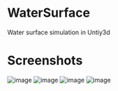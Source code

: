 # WaterSurface
Water surface simulation in Untiy3d


# Screenshots

![image](https://user-images.githubusercontent.com/18449140/208472159-1ecef86e-315d-47d1-98ee-4606cd1c32e7.png)
![image](https://user-images.githubusercontent.com/18449140/208472370-c11a825e-9e3f-4065-9178-6ffed2a6fd0a.png)
![image](https://user-images.githubusercontent.com/18449140/208472511-1c777fbf-669b-45b5-a243-15a9647d8277.png)
![image](https://user-images.githubusercontent.com/18449140/208472678-71568e03-9a4e-47d5-8af9-243446150e64.png)

